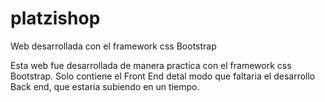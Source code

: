 # platzishop
Web desarrollada con el framework css Bootstrap

Esta web fue desarrollada de manera practica con el framework css Bootstrap. Solo contiene el Front End detal modo que faltaria
el desarrollo Back end, que estaria subiendo en un tiempo.

